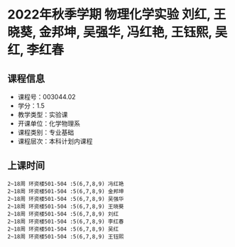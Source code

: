 # 2022年秋季学期 物理化学实验 刘红, 王晓葵, 金邦坤, 吴强华, 冯红艳, 王钰熙, 吴红, 李红春






## 课程信息

- 课程号：003044.02
- 学分：1.5
- 教学类型：实验课
- 开课单位：化学物理系
- 课程类别：专业基础
- 课程层次：本科计划内课程

## 上课时间

```
2~18周 环资楼501-504 :5(6,7,8,9) 冯红艳
2~18周 环资楼501-504 :5(6,7,8,9) 金邦坤
2~18周 环资楼501-504 :5(6,7,8,9) 吴强华
2~18周 环资楼501-504 :5(6,7,8,9) 王晓葵
2~18周 环资楼501-504 :5(6,7,8,9) 刘红
2~18周 环资楼501-504 :5(6,7,8,9) 李红春
2~18周 环资楼501-504 :5(6,7,8,9) 吴红
2~18周 环资楼501-504 :5(6,7,8,9) 王钰熙
```


